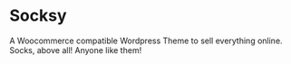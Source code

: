 # Socksy

A Woocommerce compatible Wordpress Theme to sell everything online. Socks, above all! Anyone like them!
